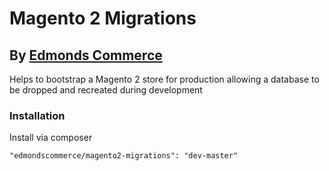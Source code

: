 # Magento 2 Migrations
## By [Edmonds Commerce](https://www.edmondscommerce.co.uk)

Helps to bootstrap a Magento 2 store for production allowing a database to be dropped and recreated during development

### Installation

Install via composer

    "edmondscommerce/magento2-migrations": "dev-master"